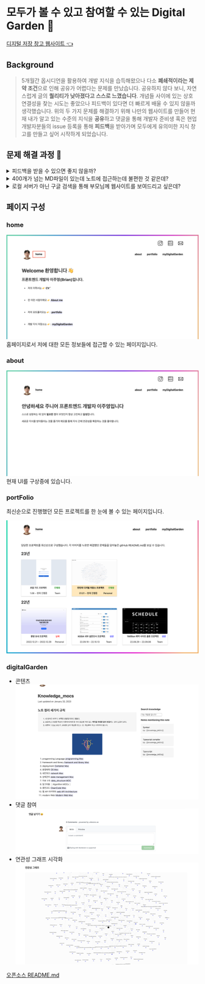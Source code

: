 # 모두가 볼 수 있고 참여할 수 있는 Digital Garden 🏡

[디지털 저장 창고 웹사이트 👈](https://juyoungdev.com)

## **Background**

> 5개월간 옵시디언을 활용하여 개발 지식을 습득해왔으나 다소 **폐쇄적이라는 제약 조건**으로 인해 공유가 어렵다는 문제를 만났습니다. 공유하지 않다 보니, 자연스럽게 글의 **퀄리티가 낮아졌다고 스스로 느꼈습니다**. 개념들 사이에 있는 상호 연결성을 찾는 시도는 좋았으나 피드백이 있다면 더 빠르게 배울 수 있지 않을까 생각했습니다. 위의 두 가지 문제를 해결하기 위해 나만의 웹사이트를 만들어 현재 내가 알고 있는 수준의 지식을 **공유**하고 댓글을 통해 개발자 준비생 혹은 현업 개발자분들의 issue 등록을 통해 **피드백**을 받아가며 모두에게 유의미한 지식 창고를 만들고 싶어 시작하게 되었습니다.

## 문제 해결 과정 💭

<details>
<summary>피드백을 받을 수 있으면 좋지 않을까?</summary>
<br>

**부연 설명** : 내가 쓴 글을 공유하는데 만족한다면 jekyll 오픈소스를 수정하지 않고 사용해도 불편하지 않을 수 있습니다. 하지만 피드백을 받고 더 빠르게 지식을 습득하고 싶은 저의 열망으로 시작한 프로젝트이기에 만들어진대로 사용할 수 없었습니다.

- **정의** : 오픈소스의 코드를 사용하는데서 만족하지 않고 **뜯어봐야 한다**.

- **해결 과정** :

  1. 정적 웹사이트 생성 프레임 워크인 jekyll의 사이트 구조를 공식문서를 통해 파악하고 custom하여 사용.
  2. github issue의 위젯인 utteranc.es를 활용하여 댓글 기능 구현.
  3. 발생하는 에러 해당 오픈소스의 github issue에 질의를 통해 해결.

- **공부한 부분** : [jekyll](https://juyoungdev.com/jekyll), [SSG](https://juyoungdev.com/ssg)[CSR, SSR](https://juyoungdev.com/csr-and-ssr)
- **경험** : 문제를 해결하는 능력을 키울수 있었습니다. 우선 첫번째 모르는 부분이 있으면 공식문서를 꼼꼼히 읽는 연습을 했습니다. 그리고 기본적인 학습을 토대로 활용하면서 지식을 확장시켰습니다. 두번째, 영어를 활용하여 커뮤니티나 issue에 등록을 통해서 직접 모르는 부분을 해결하였습니다. 그로 인해 영어로 글을 쓰는 연습도 할 뿐 아니라 문제를 해결할 수 있었습니.

</details>

<details>
<summary>400개가 넘는 MD파일이 있는데 노트에 접근하는데 불편한 것 같은데?</summary>

<br>

**부연 설명** : 만민의 디지털 가든을 만든지 별로 되지 않았지만 제 옵시디언의 노트들을 조금씩 옮기다보니 벌써 약 400개가 넘는 md파일이 존재합니다. 400개의 노트들의 연결성을 제 웹페이지에서 보여주는데는 성공했지만 실질적으로 방문자에게 필요한 지식을 제공하는데 한계를 느꼈습니다.

- **정의** : 댓글 기능은 필수적이다.

- **해결 과정** :

1. Algolia와 연동하는 과정에서 Index의 record가 10KB 초과 에러
   ![](https://velog.velcdn.com/images/sharphand1/post/52971534-1c18-4f8f-b7e7-4b2706fa79c8/image.png)
   [Algolia 연동했던 방법을 블로그를 활용하여 공유하였습니다.](https://velog.io/@sharphand1/Jekyll%EB%A7%8C%EB%AF%BC%EC%9D%98-%EB%94%94%EC%A7%80%ED%84%B8-%EC%B0%BD%EA%B3%A0-%EA%B2%80%EC%83%89-%EA%B8%B0%EB%8A%A5-%EB%A7%8C%EB%93%A4%EA%B8%B0)

저의 웹페이지는 노트 간, 상호연결성을 보여줍니다. 그렇다보니 각 html의 데이터로 인해 10KB가 넘어가는 문제가 있었습니다. 이 문제를 해결하기 위해 현재 사용하고 있는 오픈소스의 코드를 분석해보니 그래프를 백링크를 만들어주는 plugIn의 File.write() 시스템 콜에 해당하는 코드를 삭제해주어 인덱스를 추가하는 과정에서는 그래프 데이터가 추가되지 않게 하였습니다.
<br>

2. 스크립트 안에 있는 "#searchBox"가 읽히지 않는 문제

```
  error : Container must be `string` or `HTMLElement`. Unable to find #searchbox
```

script를 id가 searchbox인 element 뒤에 실행시키면서 어렵지 않게 해결했으나 [critical-rendering-path](https://juyoungdev.com/critical-rendering-path)과 기본 script 속성을 복습할 수 있었습니다. 위의 에러는 script에서 불러오는 element보다 브라우저에서 먼저 실행돼, html element를 불러오지 못해서 생기는 문제였습니다. script 속성 중 async와 defer을 사용해서 해결하려고 했으나 head에 script가 담기면 디지털 가든이 아닌 모든 페이지에서 script가 실행되는 문제가 발생하여 단순하게 해결했습니다.

  <br>
  
  3. 검색창에 쿼리를 날리지 않아도 결과를 보여주는 문제

```js
const search = instantsearch({
	indexName: "digitalGarden",
	searchClient,
	searchFunction(helper) {
		if (helper.state.query) {
			helper.search();
		}
	},
});

const search = instantsearch({
	indexName: "digitalGarden",
	searchClient,
	searchFunction(helper) {
		const container = document.querySelector("#hits");
		container.style.display = helper.state.query === "" ? "none" : "";
		helper.search();
	},
});
```

공식 문서를 찾아보니 instantSearch 모듈에 searchFunction 매소드를 통해 검색 행동을 제어할 수 있다고 합니다. 결과적으로 페이지가 로드 됐을때 자동 서치되는 것 방지한다고 합니다. 여기서 id가 hits인 돔요소에 접근하고 helper.state.query가 비어있으면 display:none으로 되도록 만들고 아니면 helper.search()하도록 로직을 만드니 해결했습니다.
<br>

**결과물**
![](https://velog.velcdn.com/images/sharphand1/post/150a79c5-257a-4265-8047-6e01253213a5/image.gif)
<br>

4. 검색 기능 추가 이후, graph가 보이지 않는 문제
   **검색 추가 전**
   ![](https://velog.velcdn.com/images/sharphand1/post/140cace9-e5dd-47a8-9a68-ae7affe7a32b/image.png)
   <br>
   **검색 추가 후**
   ![](https://velog.velcdn.com/images/sharphand1/post/18e47156-3f5e-4bf6-aba1-72534c571d9e/image.png)
   <br>

**해결 과정**
`4-1`. script가 읽히는 순서 재점검하였습니다. (다양한 시도끝에 스크립트 문제는 아니라고 생각했습니다.)
`4-2`. 검색 기능이 있는 script를 주석 처리하니 그래프가 보입니다. 그렇다면 검색 script와 graph script와 문제가 있는 것 같았습니다.
`4-3`. {% include algolia.html %} 지킬의 liquid 문법을 공부하여 기본적으로 잘못 사용한것이 있는지 확인한 결과, 정상적으로 사용한 것을 확인했습니다.
`4-4`. 그래프 script 와 algolia script 모두 cdn을 통해 받는 정적 콘텐츠인데 무슨 문제가 있는지 확인한 결과, CDN을 통해서 저의 위치로부터 가까운 곳에서 정적인 콘텐츠가 전송되어 속도가 빠르다는 것을 알게 됐습니다.
`4-5`. 결국 오픈소스의 graph_note.html에서 console API를 활용하여 디버깅한 결과

```js
const svg = d3.select("svg");
console.log(svg); // 그래프의 svg가 아닌 algolia의 searchbox안에 있는 돋보기 svg로 할당이 된 것을 확인했습니다.
```

graph script가 실행되고 있는 상황에서 최상위 svg는 검색 돋보기가 존재한다는 것을 발견했습니다. 그래서 돋보기 svg 뒤에 링크들이 생기는 문제가 발생했습니다. D3 라이브러리를 찾아보니 id를 통해서도 연결을 할 수 있다는 것을 알게 됐습니다.

```js
const svg = d3.select("svg");
const svg = d3.select("#graph");
```

graph의 svg에 setAttribute 매소드를 활용하여 돔요소에서 고유한 값인 id를 부여하여 해결하였습니다.

최종적으로 베포서버까지 검색기능을 추가하였습니다.

- **공부한 부분** :algolia Doc, Vanilia JS, D3 Library

</details>

<details>
<summary>로컬 서버가 아닌 구글 검색을 통해 부모님께 웹사이트를 보여드리고 싶은데?</summary>

![](https://velog.velcdn.com/images/sharphand1/post/cd7391fd-ca5d-491e-aa04-1127adc5e9ac/image.png)

**부연 설명** : 부모님께서 어느날 아침, 제 디지털 지식 창고를 구경하고 싶어하셨습니다. 하지만 그 당시 제가 공부하는 공간에 컴퓨터를 놓고 오는 바람에 보여드릴 수가 없었습니다. 그때 제가 알기에 SSG가 SEO 측면에 유리하다고 알고 있었습니다. 그래서 구글에 검색해봤지만, 지식 창고와 연관된 제 벨로그와 인스타가 나왔습니다. 뭔가 잘못됐다는 것을 인지하고 journeyDev를 치면 제 디지털 지식 창고가 검색 결과로 나오게 하려 합니다.

- **정의** : Google Search Console에 등록하면 쉽게 해결되지 않을까.

- **해결 과정** :

  1. Jekyll SEO 라이브러리 이용
     -> 현재 사용하고 있는 오픈소스 내에 SEO를 최적화해주는 것을 발견하였습니다.
  2. 구글 검색 엔진에 등록
     google search console에 등록하려면 DNS record에 TXT 정보를 복사하여 붙혀넣어야합니다. 하지만 netlify로만 베포를했을때는 DNS 관리자 설정에 들어가면 사이트 이름밖에 수정할 수 없다는 것을 알게 됐습니다. 그래서 도메인을 구입합니다.
  3. 가비아를 통해 도메인 구매
  4. http인 사이트를 https로 변환
     netlify에서 무료로 제공해주고 있어 어렵지 않게 3일이 지나 변환이 되었으나 어떤 원리로 https 인증서를 발급해주는지 공부했습니다.

- **공부한 부분** : [DNS](https://juyoungdev.com/dns) , [https](https://juyoungdev.com/https) , [http](https://juyoungdev.com/http) [SEO](https://juyoungdev.com/seo)
- 경험 : 커스텀 도메인을 가비아를 통해 구입하고 netlify Name server DNS에 Google-Search-Console의 TXT의 정보를 넣어주어 구글 색인 봇이 크롤링을 할 수 있도록 했습니다.
</details>

## 페이지 구성

### home

![](/assets/id.png)
홈페이지로서 저에 대한 모든 정보들에 접근할 수 있는 페이지입니다.

### about

![](/assets/about.png)
현재 UI를 구상중에 있습니다.

### portFolio

최신순으로 진행했던 모든 프로젝트를 한 눈에 볼 수 있는 페이지입니다.

![](/assets/portFolio.png)

### digitalGarden

- 콘텐츠
  ![](/assets/digitalGarden.png)
- 댓글 참여
  ![](/assets/reply.png)
- 연관성 그래프 시각화
  ![](/assets/relation.png)

[오픈소스 README.md](https://github.com/maximevaillancourt/digital-garden-jekyll-template)

```

```
